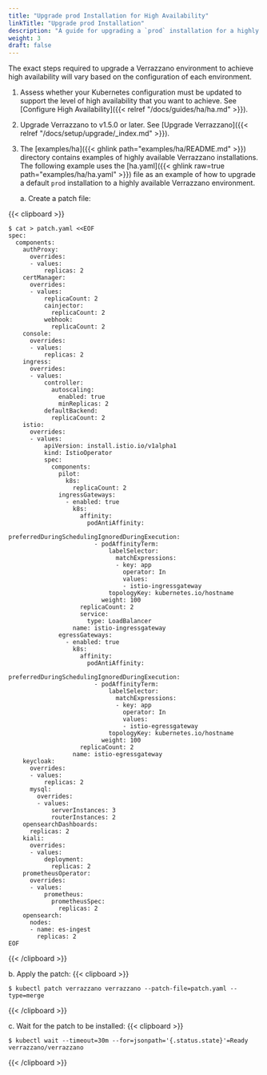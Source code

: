 ```yaml
---
title: "Upgrade prod Installation for High Availability"
linkTitle: "Upgrade prod Installation"
description: "A guide for upgrading a `prod` installation for a highly available environment"
weight: 3
draft: false
---
```


The exact steps required to upgrade a Verrazzano environment to achieve high availability will vary based on the configuration of each environment.

1. Assess whether your Kubernetes configuration must be updated to support the level of high availability that you want to achieve.  See [Configure High Availability]({{< relref "/docs/guides/ha/ha.md" >}}).

1. Upgrade Verrazzano to v1.5.0 or later.   See [Upgrade Verrazzano]({{< relref "/docs/setup/upgrade/_index.md" >}}).

1. The [examples/ha]({{< ghlink path="examples/ha/README.md" >}}) directory contains examples of highly available Verrazzano installations. The following example uses the [ha.yaml]({{< ghlink raw=true path="examples/ha/ha.yaml" >}}) file as an example of how to upgrade a default `prod` installation to a highly available Verrazzano environment.

   a. Create a patch file:

{{< clipboard >}}
<div class="highlight">

   ```
   $ cat > patch.yaml <<EOF
   spec:
     components:
       authProxy:
         overrides:
         - values:
             replicas: 2
       certManager:
         overrides:
         - values:
             replicaCount: 2
             cainjector:
               replicaCount: 2
             webhook:
               replicaCount: 2
       console:
         overrides:
         - values:
             replicas: 2
       ingress:
         overrides:
         - values:
             controller:
               autoscaling:
                 enabled: true
                 minReplicas: 2
             defaultBackend:
               replicaCount: 2
       istio:
         overrides:
         - values:
             apiVersion: install.istio.io/v1alpha1
             kind: IstioOperator
             spec:
               components:
                 pilot:
                   k8s:
                     replicaCount: 2
                 ingressGateways:
                   - enabled: true
                     k8s:
                       affinity:
                         podAntiAffinity:
                           preferredDuringSchedulingIgnoredDuringExecution:
                           - podAffinityTerm:
                               labelSelector:
                                 matchExpressions:
                                 - key: app
                                   operator: In
                                   values:
                                   - istio-ingressgateway
                               topologyKey: kubernetes.io/hostname
                             weight: 100
                       replicaCount: 2
                       service:
                         type: LoadBalancer
                     name: istio-ingressgateway
                 egressGateways:
                   - enabled: true
                     k8s:
                       affinity:
                         podAntiAffinity:
                           preferredDuringSchedulingIgnoredDuringExecution:
                           - podAffinityTerm:
                               labelSelector:
                                 matchExpressions:
                                 - key: app
                                   operator: In
                                   values:
                                   - istio-egressgateway
                               topologyKey: kubernetes.io/hostname
                             weight: 100
                       replicaCount: 2
                     name: istio-egressgateway
       keycloak:
         overrides:
         - values:
             replicas: 2
         mysql:
           overrides:
           - values:
               serverInstances: 3
               routerInstances: 2
       opensearchDashboards:
         replicas: 2
       kiali:
         overrides:
         - values:
             deployment:
               replicas: 2
       prometheusOperator:
         overrides:
         - values:
             prometheus:
               prometheusSpec:
                 replicas: 2
       opensearch:
         nodes:
         - name: es-ingest
           replicas: 2
   EOF
   ```

</div>
{{< /clipboard >}}

   b. Apply the patch:
{{< clipboard >}}
<div class="highlight">

   ```
   $ kubectl patch verrazzano verrazzano --patch-file=patch.yaml --type=merge
   ```

</div>
{{< /clipboard >}}


   c. Wait for the patch to be installed:
{{< clipboard >}}
<div class="highlight">

   ```
   $ kubectl wait --timeout=30m --for=jsonpath='{.status.state}'=Ready verrazzano/verrazzano
   ```

</div>
{{< /clipboard >}}
